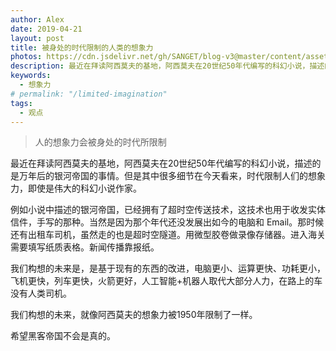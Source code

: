 ```yaml
---
author: Alex
date: 2019-04-21
layout: post
title: 被身处的时代限制的人类的想象力
photos: https://cdn.jsdelivr.net/gh/SANGET/blog-v3@master/content/assets/images/other/black_hole.jpg
description: 最近在拜读阿西莫夫的基地，阿西莫夫在20世纪50年代编写的科幻小说，描述的是万年后的银河帝国的事情。但是其中很多细节在今天看来，时代限制人们的想象力，即使是伟大的科幻小说作家。
keywords: 
  - 想象力
# permalink: "/limited-imagination"
tags:
  - 观点
---
```


> 人的想象力会被身处的时代所限制

最近在拜读阿西莫夫的基地，阿西莫夫在20世纪50年代编写的科幻小说，描述的是万年后的银河帝国的事情。但是其中很多细节在今天看来，时代限制人们的想象力，即使是伟大的科幻小说作家。

例如小说中描述的银河帝国，已经拥有了超时空传送技术，这技术也用于收发实体信件，手写的那种。当然是因为那个年代还没发展出如今的电脑和 Email。那时候还有出租车司机，虽然走的也是超时空隧道。用微型胶卷做录像存储器。进入海关需要填写纸质表格。新闻传播靠报纸。

我们构想的未来是，是基于现有的东西的改进，电脑更小、运算更快、功耗更小，飞机更快，列车更快，火箭更好，人工智能+机器人取代大部分人力，在路上的车没有人类司机。

我们构想的未来，就像阿西莫夫的想象力被1950年限制了一样。

希望黑客帝国不会是真的。
